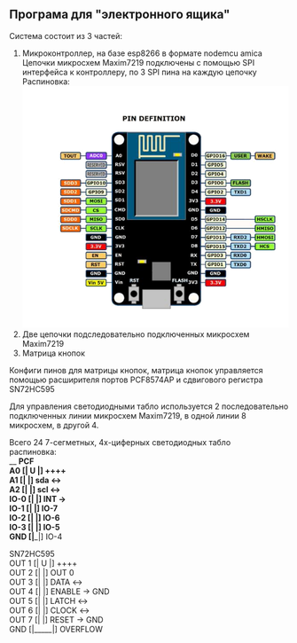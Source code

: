 ## Програма для "электронного ящика" ##
Система состоит из 3 частей:
1. Микроконтроллер, на базе esp8266 в формате nodemcu amica  
Цепочки микросхем Maxim7219 подключены с помощью SPI интерфейса к контроллеру, по 3 SPI пина на каждую цепочку  
Распиновка:  
![](https://github.com/andreymaznyak/led_control_panel/blob/master/docs/img/NodeMCU-amica-pinout.png)
1. Две цепочки подследовательно подключенных микросхем Maxim7219
1. Матрица кнопок

Конфиги пинов для матрицы кнопок, матрица кнопок управляется помощью
расширителя портов PCF8574AP и сдвигового регистра SN72HC595

Для управления светодиодными табло используется 2 последовательно подключенных линии
микросхем Maxim7219, в одной линии 8 микросхем, в другой 4.

Всего 24 7-сегметных, 4х-циферных светодиодных табло  
распиновка:  
__ __PCF  
A0    [| U |] ++++  
A1    [|   |] sda <->  
A2    [|   |] scl <->  
IO-0  [|   |] INT ->  
IO-1  [|   |] IO-7  
IO-2  [|   |] IO-6  
IO-3  [|   |] IO-5  
GND   [|___|] IO-4  

SN72HC595  
OUT 1  [|  U  |] ++++  
OUT 2  [|     |] OUT 0  
OUT 3  [|     |] DATA <->  
OUT 4  [|     |] ENABLE -> GND  
OUT 5  [|     |] LATCH <->  
OUT 6  [|     |] CLOCK <->  
OUT 7  [|     |] RESET -> GND  
GND   [|_____|] OVERFLOW  
